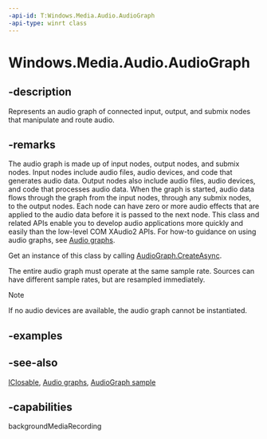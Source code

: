 ```yaml
---
-api-id: T:Windows.Media.Audio.AudioGraph
-api-type: winrt class
---
```


<!-- Class syntax.
public class AudioGraph : Windows.Foundation.IClosable, Windows.Media.Audio.IAudioGraph, Windows.Media.Audio.IAudioGraph2
-->

# Windows.Media.Audio.AudioGraph

## -description

Represents an audio graph of connected input, output, and submix nodes that manipulate and route audio.

## -remarks

The audio graph is made up of input nodes, output nodes, and submix nodes. Input nodes include audio files, audio devices, and code that generates audio data. Output nodes also include audio files, audio devices, and code that processes audio data. When the graph is started, audio data flows through the graph from the input nodes, through any submix nodes, to the output nodes. Each node can have zero or more audio effects that are applied to the audio data before it is passed to the next node. This class and related APIs enable you to develop audio applications more quickly and easily than the low-level COM XAudio2 APIs. For how-to guidance on using audio graphs, see [Audio graphs](https://msdn.microsoft.com/windows/uwp/audio-video-camera/audio-graphs).

Get an instance of this class by calling [AudioGraph.CreateAsync](audiograph_createasync_145006550.md).

The entire audio graph must operate at the same sample rate. Sources can have different sample rates, but are resampled immediately.

> [!NOTE]
> If no audio devices are available, the audio graph cannot be instantiated.

## -examples

## -see-also

[IClosable](../windows.foundation/iclosable.md), [Audio graphs](https://msdn.microsoft.com/windows/uwp/audio-video-camera/audio-graphs), [AudioGraph sample](https://github.com/Microsoft/Windows-universal-samples/tree/dev/Samples/AudioCreation)

## -capabilities

backgroundMediaRecording
